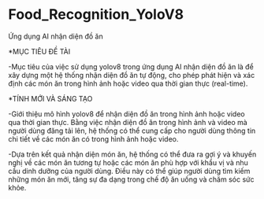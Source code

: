 # Food_Recognition_YoloV8
Ứng dụng AI nhận diện đồ ăn 

*MỤC TIÊU ĐỀ TÀI

-Mục tiêu của việc sử dụng yolov8 trong ứng dụng AI nhận diện đồ ăn là để xây dựng một hệ thống nhận diện đồ ăn tự động, cho phép phát hiện và xác định các món ăn trong hình ảnh hoặc video qua thời gian thực (real-time). 

*TÍNH MỚI VÀ SÁNG TẠO

-Giới thiệu mô hình yolov8 để nhận diện đồ ăn trong hình ảnh hoặc video qua thời gian thực. Bằng việc nhận diện đồ ăn trong hình ảnh và video mà người dùng đăng tải lên, hệ thống có thể cung cấp cho người dùng thông tin chi tiết về các món ăn có trong hình ảnh hoặc video.

-Dựa trên kết quả nhận diện món ăn, hệ thống có thể đưa ra gợi ý và khuyến nghị về các món ăn tương tự hoặc các món ăn phù hợp với khẩu vị và nhu cầu dinh dưỡng của người dùng. Điều này có thể giúp người dùng tìm kiếm những món ăn mới, tăng sự đa dạng trong chế độ ăn uống và chăm sóc sức khỏe.
